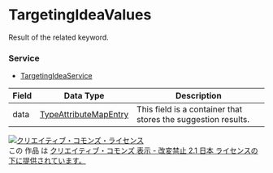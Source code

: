 # TargetingIdeaValues
Result of the related keyword.
### Service
+ [TargetingIdeaService](../services/TargetingIdeaService.md)

| Field | Data Type | Description | 
|---|---|---|
| data| <a href="../data/TypeAttributeMapEntry.md">TypeAttributeMapEntry</a>| This field is a container that stores the suggestion results. |
<a rel="license" href="http://creativecommons.org/licenses/by-nd/2.1/jp/"><img alt="クリエイティブ・コモンズ・ライセンス" style="border-width:0" src="https://i.creativecommons.org/l/by-nd/2.1/jp/88x31.png" /></a><br />この 作品 は <a rel="license" href="http://creativecommons.org/licenses/by-nd/2.1/jp/">クリエイティブ・コモンズ 表示 - 改変禁止 2.1 日本 ライセンスの下に提供されています。</a>
